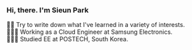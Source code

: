 <!--![header](https://capsule-render.vercel.app/api?type=waving&color=auto&height=250&section=header&text=Sieun%20Park&fontSize=70)-->

### Hi, there. I'm Sieun Park

<p align="left">
  
  ✍🏻 Try to write down what I've learned in a variety of interests. <br>
  👩🏻‍💻 Working as a Cloud Engineer at Samsung Electronics. <br>
  👩🏻‍🎓 Studied EE at POSTECH, South Korea. <br>

</p>
